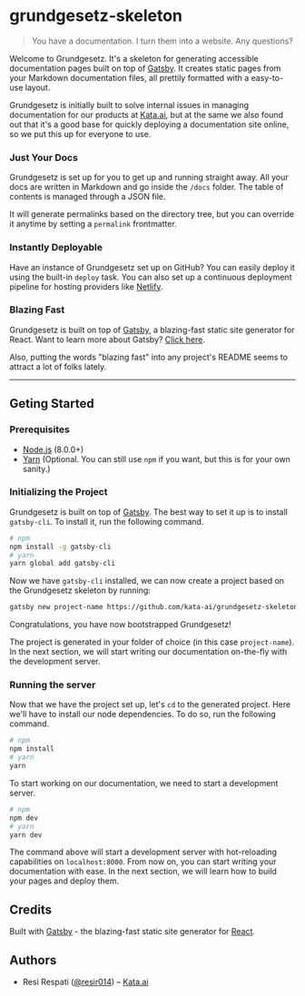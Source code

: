 # grundgesetz-skeleton

> You have a documentation. I turn them into a website. Any questions?

Welcome to Grundgesetz. It's a skeleton for generating accessible documentation pages built on top of [Gatsby](https://www.gatsbyjs.org). It creates static pages from your Markdown documentation files, all prettily formatted with a easy-to-use layout.

Grundgesetz is initially built to solve internal issues in managing documentation for our products at [Kata.ai](https://kata.ai/), but at the same we also found out that it's a good base for quickly deploying a documentation site online, so we put this up for everyone to use.

### Just Your Docs

Grundgesetz is set up for you to get up and running straight away. All your docs are written in Markdown and go inside the `/docs` folder. The table of contents is managed through a JSON file.

It will generate permalinks based on the directory tree, but you can override it anytime by setting a `permalink` frontmatter.

### Instantly Deployable

Have an instance of Grundgesetz set up on GitHub? You can easily deploy it using the built-in `deploy` task. You can also set up a continuous deployment pipeline for hosting providers like [Netlify](https://www.netlify.com/).

### Blazing Fast

Grundgesetz is built on top of [Gatsby](https://www.gatsbyjs.org), a blazing-fast static site generator for React. Want to learn more about Gatsby? [Click here](https://www.gatsbyjs.org).

Also, putting the words "blazing fast" into any project's README seems to attract a lot of folks lately.

---

## Geting Started

### Prerequisites

- [Node.js](https://nodejs.org/en/) (8.0.0+)
- [Yarn](https://yarnpkg.com) (Optional. You can still use `npm` if you want, but this is for your own sanity.)

### Initializing the Project

Grundgesetz is built on top of [Gatsby](https://www.gatsbjs.org). The best way to set it up is to install `gatsby-cli`. To install it, run the following command.

```bash
# npm
npm install -g gatsby-cli
# yarn
yarn global add gatsby-cli
```

Now we have `gatsby-cli` installed, we can now create a project based on the Grundgesetz skeleton by running:

```bash
gatsby new project-name https://github.com/kata-ai/grundgesetz-skeleton
```

Congratulations, you have now bootstrapped Grundgesetz!

The project is generated in your folder of choice (in this case `project-name`). In the next section, we will start writing our documentation on-the-fly with the development server.

### Running the server

Now that we have the project set up, let's `cd` to the generated project. Here we'll have to install our node dependencies. To do so, run the following command.

```bash
# npm
npm install
# yarn
yarn
```

To start working on our documentation, we need to start a development server.

```bash
# npm
npm dev
# yarn
yarn dev
```

The command above will start a development server with hot-reloading capabilities on `localhost:8000`. From now on, you can start writing your documentation with ease. In the next section, we will learn how to build your pages and deploy them.

## Credits

Built with [Gatsby](https://www.gatsbyjs.org/) - the blazing-fast static site generator for [React](https://facebook.github.io/react/).

## Authors

- Resi Respati ([@resir014](https://twitter.com/resir014)) – [Kata.ai](https://kata.ai)
